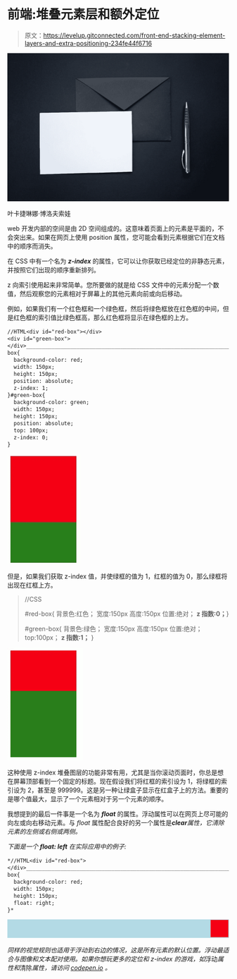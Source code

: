 # 前端:堆叠元素层和额外定位

> 原文：<https://levelup.gitconnected.com/front-end-stacking-element-layers-and-extra-positioning-234fe44f6716>

![](img/d2c40707e62de529f462eaab0a1521ad.png)

叶卡捷琳娜·博洛夫索娃

web 开发内部的空间是由 2D 空间组成的。这意味着页面上的元素是平面的，不会突出来。如果在网页上使用 position 属性，您可能会看到元素根据它们在文档中的顺序而消失。

在 CSS 中有一个名为 ***z-index*** 的属性，它可以让你获取已经定位的非静态元素，并按照它们出现的顺序重新排列。

z 向索引使用起来非常简单。您所要做的就是给 CSS 文件中的元素分配一个数值，然后观察您的元素相对于屏幕上的其他元素向前或向后移动。

例如，如果我们有一个红色框和一个绿色框，然后将绿色框放在红色框的中间，但是红色框的索引值比绿色框高，那么红色框将显示在绿色框的上方。

```
//HTML<div id="red-box"></div>
<div id="green-box"></div>____________________________________________________________________//CSS#red-box{
  background-color: red;
  width: 150px;
  height: 150px;
  position: absolute;
  z-index: 1;
}#green-box{
  background-color: green;
  width: 150px;
  height: 150px;
  position: absolute;
  top: 100px;
  z-index: 0;
}
```

![](img/4def91b5b60241462030b540fc5e9bc4.png)

但是，如果我们获取 z-index 值，并使绿框的值为 1，红框的值为 0，那么绿框将出现在红框上方。

> //CSS
> 
> #red-box{
> 背景色:红色；
> 宽度:150px
> 高度:150px
> 位置:绝对；
> **z 指数:0；**}
> 
> #green-box{
> 背景色:绿色；
> 宽度:150px
> 高度:150px
> 位置:绝对；
> top:100px；
> **z 指数:1；**
> }

![](img/1d6a48e1379bd279708746235f82a89f.png)

这种使用 z-index 堆叠图层的功能非常有用，尤其是当你滚动页面时，你总是想在屏幕顶部看到一个固定的标题。现在假设我们将红框的索引设为 1，将绿框的索引设为 2，甚至是 999999。这是另一种让绿盒子显示在红盒子上的方法。重要的是哪个值最大，显示了一个元素相对于另一个元素的顺序。

我想提到的最后一件事是一个名为 ***float*** 的属性。浮动属性可以在网页上尽可能的向左或向右移动元素。与 *float* 属性配合良好的另一个属性是***clear****属性，它清除元素的左侧或右侧或两侧。*

*下面是一个 ***float: left*** 在实际应用中的例子:*

```
*//HTML<div id="red-box"></div>____________________________________________________________________//CSS#red-box{
  background-color: red;
  width: 150px;
  height: 150px;
  float: right;
}*
```

*![](img/0fc1b9a51e2252091f848181139b951a.png)*

*同样的视觉规则也适用于浮动到右边的情况，这是所有元素的默认位置。浮动最适合与图像和文本配对使用。如果你想玩更多的定位和 z-index 的游戏，如*浮动*属性和*清除*属性，请访问 [codepen.io](https://codepen.io/trending) 。*